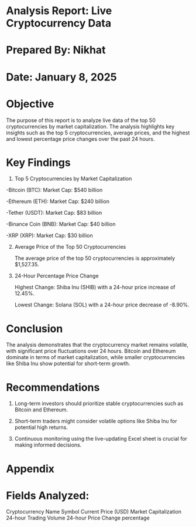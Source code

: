# Analysis Report: Live Cryptocurrency Data

# Prepared By: Nikhat
# Date: January 8, 2025

# Objective

The purpose of this report is to analyze live data of the top 50 cryptocurrencies by market capitalization. The analysis highlights key insights such as the top 5 cryptocurrencies, average prices, and the highest and lowest percentage price changes over the past 24 hours.

# Key Findings

 1. Top 5 Cryptocurrencies by Market Capitalization
  
   -Bitcoin (BTC): Market Cap: $540 billion
    
   -Ethereum (ETH): Market Cap: $240 billion
   
   -Tether (USDT): Market Cap: $83 billion
   
   -Binance Coin (BNB): Market Cap: $40 billion
   
   -XRP (XRP): Market Cap: $30 billion

2. Average Price of the Top 50 Cryptocurrencies

    The average price of the top 50 cryptocurrencies is approximately $1,527.35.

3. 24-Hour Percentage Price Change

    Highest Change: Shiba Inu (SHIB) with a 24-hour price increase of 12.45%.

    Lowest Change: Solana (SOL) with a 24-hour price decrease of -8.90%.

# Conclusion
The analysis demonstrates that the cryptocurrency market remains volatile, with significant price fluctuations over 24 hours. Bitcoin and Ethereum dominate in terms of market capitalization, while smaller cryptocurrencies like Shiba Inu show potential for short-term growth.

# Recommendations
1. Long-term investors should prioritize stable cryptocurrencies such as Bitcoin and Ethereum.

2. Short-term traders might consider volatile options like Shiba Inu for potential high returns.

3. Continuous monitoring using the live-updating Excel sheet is crucial for making informed decisions.

# Appendix
# Fields Analyzed:

Cryptocurrency Name
Symbol
Current Price (USD)
Market Capitalization
24-hour Trading Volume
24-hour Price Change percentage

